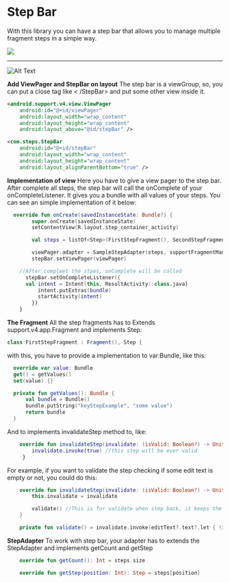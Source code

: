 # Step Bar

With this library you can have a step bar that allows you to manage multiple fragment steps in a simple way.

[![](https://jitpack.io/v/roubertedgar/step-bar.svg)](https://jitpack.io/#roubertedgar/step-bar)

----------

![Alt Text](https://media.giphy.com/media/nbOPo5sSZiEmM8YjTc/giphy.gif)

**Add ViewPager and StepBar on layout**
The step bar is a viewGroup, so, you can put a close tag like
< /StepBar>
and put some other view inside it.

  ```xml
  <android.support.v4.view.ViewPager
      android:id="@+id/viewPager"
      android:layout_width="wrap_content"
      android:layout_height="wrap_content"
      android:layout_above="@id/stepBar" />

  <com.steps.StepBar
      android:id="@+id/stepBar"
      android:layout_width="wrap_content"
      android:layout_height="wrap_content"
      android:layout_alignParentBottom="true" />
  ```

**Implementation of view**
Here you have to give a view pager to the step bar.  After complete all steps, the step bar will call the  onComplete of your onCompleteListener. It gives you a bundle with all values of your steps. You can see an simple implementation of it below:

  ```kotlin
    override fun onCreate(savedInstanceState: Bundle?) {
          super.onCreate(savedInstanceState)
          setContentView(R.layout.step_container_activity)

          val steps = listOf<Step>(FirstStepFragment(), SecondStepFragment())

          viewPager.adapter = SampleStepAdapter(steps, supportFragmentManager)
          stepBar.setViewPager(viewPager)

      //After compleet the stpes, onComplete will be called
        stepBar.setOnCompleteListener({
    	val intent = Intent(this, ResultActivity::class.java)
            intent.putExtras(bundle)
            startActivity(intent)
          })
      }
  ```
**The Fragment**
    All the step fragments has to Extends support.v4.app.Fragment and implements Step:

  ```java
  class FirstStepFragment : Fragment(), Step {
  ```

with this, you have to provide a implementation to var:Bundle, like this:

  ```kotlin
    override var value: Bundle
    get() = getValues()
    set(value) {}

    private fun getValues(): Bundle {
        val bundle = Bundle()
        bundle.putString("keyStepExample", "some value")
        return bundle
    }
```

And to implements invalidateStep method to, like:

```kotlin
    override fun invalidateStep(invalidate: (isValid: Boolean?) -> Unit{
        invalidate.invoke(true) //this step will be ever valid
     }
```

For example, if you want to validate the step checking if some edit text is empty or not, you could do this:

```kotlin
    override fun invalidateStep(invalidate: (isValid: Boolean?) -> Unit) {
        this.invalidate = invalidate

        validate() //This is for validate when step back, it keeps the previous valid step valid
    }

    private fun validate() = invalidate.invoke(editText?.text?.let { !it.isEmpty() })
```

**StepAdapter**
To work with step bar, your adapter has to extends the StepAdapter and implements getCount and getStep

```kotlin
    override fun getCount(): Int = steps.size
```
```kotlin
    override fun getStep(position: Int): Step = steps[position]
```
